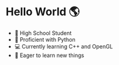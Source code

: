 # Hello World :earth_americas:

- :school: High School Student
- :snake: Proficient with Python
- :computer: Currently learning C++ and OpenGL
- :mag_right: Eager to learn new things